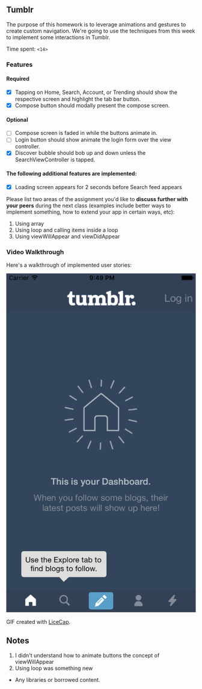 ## Tumblr

The purpose of this homework is to leverage animations and gestures to create custom navigation. We're going to use the techniques from this week to implement some interactions in Tumblr.

Time spent: `<14>`

### Features

#### Required

- [x] Tapping on Home, Search, Account, or Trending should show the respective screen and highlight the tab bar button.
- [x] Compose button should modally present the compose screen.

#### Optional

- [ ] Compose screen is faded in while the buttons animate in.
- [ ] Login button should show animate the login form over the view controller.
- [x] Discover bubble should bob up and down unless the SearchViewController is tapped.

#### The following **additional** features are implemented:

- [x] Loading screen appears for 2 seconds before Search feed appears 

Please list two areas of the assignment you'd like to **discuss further with your peers** during the next class (examples include better ways to implement something, how to extend your app in certain ways, etc):

1. Using array 
2. Using loop and calling items inside a loop 
3. Using viewWillAppear and viewDidAppear

### Video Walkthrough 

Here's a walkthrough of implemented user stories:

<img src='https://github.com/quandnguyen/codepath/blob/master/Week%204%20-%20Tumblr/week3%20-%20Tumblr.gif' title='Video Walkthrough' width='' alt='Video Walkthrough' />

GIF created with [LiceCap](http://www.cockos.com/licecap/).

## Notes

1. I didn't understand how to animate buttons the concept of viewWillAppear
2. Using loop was something new 

* Any libraries or borrowed content.

